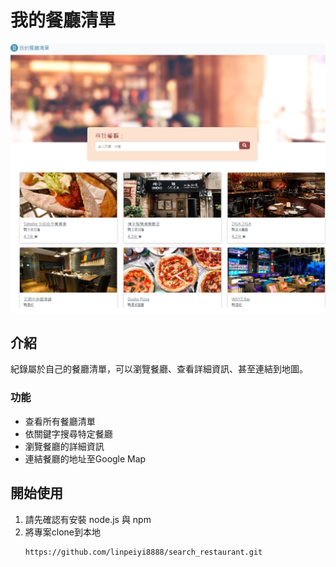 # 我的餐廳清單
![Restaurant List print screen](./public/image/PrintScreen.png)

## 介紹
紀錄屬於自己的餐廳清單，可以瀏覽餐廳、查看詳細資訊、甚至連結到地圖。

### 功能
- 查看所有餐廳清單
- 依關鍵字搜尋特定餐廳
- 瀏覽餐廳的詳細資訊
- 連結餐廳的地址至Google Map

## 開始使用
1. 請先確認有安裝 node.js 與 npm
2. 將專案clone到本地
   ```
   https://github.com/linpeiyi8888/search_restaurant.git
   ```
